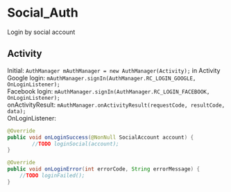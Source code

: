 # Social_Auth
Login by social account
## Activity
Initial: `AuthManager mAuthManager = new AuthManager(Activity);` in Activity<br/>
Google login: `mAuthManager.signIn(AuthManager.RC_LOGIN_GOOGLE, OnLoginListener);`<br/>
Facebook login: `mAuthManager.signIn(AuthManager.RC_LOGIN_FACEBOOK, OnLoginListener);`<br/>
onActivityResult: `mAuthManager.onActivityResult(requestCode, resultCode, data);`<br/>
OnLoginListener:<br/>
```java
@Override
public void onLoginSuccess(@NonNull SocialAccount account) {
        //TODO loginSocial(account);
}

@Override
public void onLoginError(int errorCode, String errorMessage) {
    //TODO loginFailed();
}
```
